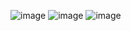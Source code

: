 
![image](https://user-images.githubusercontent.com/98179861/234576346-806495db-8414-4b9a-a84d-1658fe7ccf0c.png)
![image](https://user-images.githubusercontent.com/98179861/234576433-a7660288-f47f-4562-991c-c0a3ffd454fb.png)
![image](https://user-images.githubusercontent.com/98179861/234576531-51d37a6c-4aa3-4da7-b25c-9820bb4c95bf.png)



